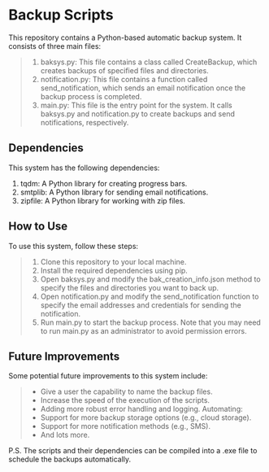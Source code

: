 # Backup Scripts

This repository contains a Python-based automatic backup system. It consists of three main files:
> 1. baksys.py: This file contains a class called CreateBackup, which creates backups of specified files and directories.
> 2. notification.py: This file contains a function called send_notification, which sends an email notification once the backup process is completed.
> 4. main.py: This file is the entry point for the system. It calls baksys.py and notification.py to create backups and send notifications, respectively.

## Dependencies

This system has the following dependencies:
1. tqdm: A Python library for creating progress bars.
2. smtplib: A Python library for sending email notifications.
3. zipfile: A Python library for working with zip files.

## How to Use

To use this system, follow these steps:
> 1. Clone this repository to your local machine.
> 2. Install the required dependencies using pip.
> 3. Open baksys.py and modify the bak_creation_info.json method to specify the files and directories you want to back up.
> 4. Open notification.py and modify the send_notification function to specify the email addresses and credentials for sending the notification.
> 5. Run main.py to start the backup process.
Note that you may need to run main.py as an administrator to avoid permission errors.

## Future Improvements

Some potential future improvements to this system include:
> - Give a user the capability to name the backup files.
> - Increase the speed of the execution of the scripts.
> - Adding more robust error handling and logging.
Automating:
> - Support for more backup storage options (e.g., cloud storage).
> - Support for more notification methods (e.g., SMS).
> - And lots more.

P.S. The scripts and their dependencies can be compiled into a .exe file to schedule the backups automatically.
